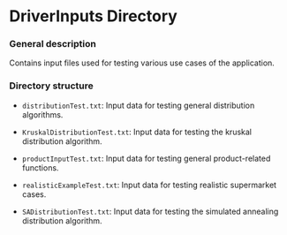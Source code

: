 # DriverInputs Directory

### General description
Contains input files used for testing various use cases of the application.

### Directory structure
- `distributionTest.txt`: Input data for testing general distribution algorithms.


- `KruskalDistributionTest.txt`: Input data for testing the kruskal distribution algorithm.


- `productInputTest.txt`: Input data for testing general product-related functions.


- `realisticExampleTest.txt`: Input data for testing realistic supermarket cases.


- `SADistributionTest.txt`: Input data for testing the simulated annealing distribution algorithm.
